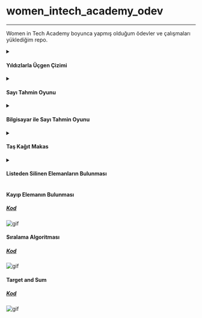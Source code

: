 # women_intech_academy_odev

---

Women in Tech Academy boyunca yapmış olduğum ödevler ve çalışmaları yüklediğim repo.

<details>
<summary>

#### Yıldızlarla Üçgen Çizimi

</summary>
  
##### [Kod](1-yildizlarla_ucgen_cizimi.ipynb)

![gif](https://media.giphy.com/media/l1J3rGigrYfx8aKqI/giphy.gif)

</details>

<details>
<summary>

#### Sayı Tahmin Oyunu

</summary>

##### [Kod](2-sayi_tahmin_oyunu.ipynb)

![gif](https://media.giphy.com/media/4EFs2Z5VPSthcfhwLn/giphy.gif)

</details>

<details>
<summary>

#### Bilgisayar ile Sayı Tahmin Oyunu

</summary>

##### [Kod](3-sayi_tahmin_bilgisayar.ipynb) 

![gif](https://media.giphy.com/media/3oKIPs1EVbbNZYq7EA/giphy.gif)

</details>

<details>
<summary>

#### Taş Kağıt Makas

</summary>

##### [Kod](4-tas_kagit_makas.ipynb)

![gif](https://media.giphy.com/media/JQAXhJMw2WbKWYjn8g/giphy.gif)

</details>

<details>
<summary>

#### Listeden Silinen Elemanların Bulunması

</summary>

##### [Kod](5-7.konu1soru.ipynb) 

![gif](https://media.giphy.com/media/iGvWZBfhOmBKEtWJmF/giphy.gif)

</details>
<summary>

#### Kayıp Elemanın Bulunması

</summary>

##### [Kod](5-7.konu2soru.ipynb) 

![gif](https://media.giphy.com/media/kFr4jdX07TL8ZHJYOq/giphy.gif)

</details>
<summary>

#### Sıralama Algoritması

</summary>

##### [Kod](5-7.konu3soru.ipynb) 

![gif](https://media.giphy.com/media/e7VzxgmzN5EwRY68Ml/giphy.gif)
</details>
<summary>

#### Target and Sum

</summary>

##### [Kod](5-7.konu4soru.ipynb) 

![gif](https://media.giphy.com/media/k79Lb0P5ELeYo/giphy.gif)

